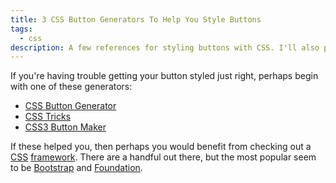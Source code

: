 ```yaml
---
title: 3 CSS Button Generators To Help You Style Buttons
tags:
  - css
description: A few references for styling buttons with CSS. I'll also point you to a couple CSS frameworks.
---
```


If you're having trouble getting your button styled just right, perhaps begin with one of these generators:

- [CSS Button Generator](http://www.cssbuttongenerator.com/)
- [CSS Tricks](http://css-tricks.com/examples/ButtonMaker/)
- [CSS3 Button Maker](http://css3button.net/)

If these helped you, then perhaps you would benefit from checking out a [CSS](/blog/wtf-is-css/) [framework](https://en.wikipedia.org/wiki/CSS_frameworks#List_of_CSS_frameworks/). There are a handful out there, but the most popular seem to be [Bootstrap](http://getbootstrap.com/) and [Foundation](http://foundation.zurb.com/).
